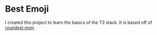 # Best Emoji

I created this project to learn the basics of the T3 stack. It is based off of [roundest-mon](https://github.com/t3dotgg/roundest-mon).
